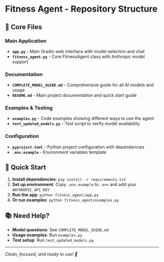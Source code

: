 # Fitness Agent - Repository Structure

## 📁 Core Files

### Main Application
- **`app.py`** - Main Gradio web interface with model selection and chat
- **`fitness_agent.py`** - Core FitnessAgent class with Anthropic model support

### Documentation
- **`COMPLETE_MODEL_GUIDE.md`** - Comprehensive guide for all AI models and usage
- **`README.md`** - Main project documentation and quick start guide

### Examples & Testing
- **`examples.py`** - Code examples showing different ways to use the agent
- **`test_updated_models.py`** - Test script to verify model availability

### Configuration
- **`pyproject.toml`** - Python project configuration with dependencies
- **`.env.example`** - Environment variables template

## 🚀 Quick Start

1. **Install dependencies**: `pip install -r requirements.txt`
2. **Set up environment**: Copy `.env.example` to `.env` and add your `ANTHROPIC_API_KEY`
3. **Run the app**: `python fitness_agent/app.py`
4. **Or run examples**: `python fitness_agent/examples.py`

## 📚 Need Help?

- **Model questions**: See `COMPLETE_MODEL_GUIDE.md`
- **Usage examples**: Run `examples.py`
- **Test setup**: Run `test_updated_models.py`

---

*Clean, focused, and ready to use! 🎯*
